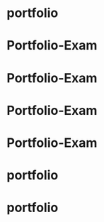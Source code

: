 # portfolio
# Portfolio-Exam
# Portfolio-Exam
# Portfolio-Exam
# Portfolio-Exam
# portfolio
# portfolio

